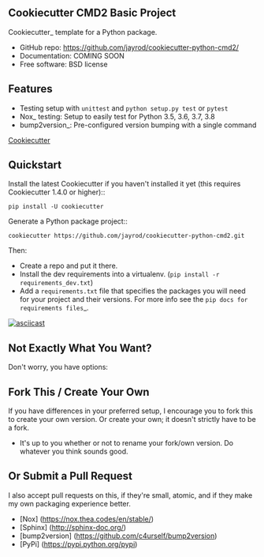 
Cookiecutter CMD2 Basic Project 
-------------------------------

Cookiecutter_ template for a Python package.

* GitHub repo: https://github.com/jayrod/cookiecutter-python-cmd2/
* Documentation: COMING SOON
* Free software: BSD license

Features
--------

* Testing setup with ``unittest`` and ``python setup.py test`` or ``pytest``
* Nox_ testing: Setup to easily test for Python 3.5, 3.6, 3.7, 3.8
* bump2version_: Pre-configured version bumping with a single command

[Cookiecutter](https://github.com/cookiecutter/cookiecutter)

Quickstart
----------

Install the latest Cookiecutter if you haven't installed it yet (this requires
Cookiecutter 1.4.0 or higher)::

    pip install -U cookiecutter

Generate a Python package project::

    cookiecutter https://github.com/jayrod/cookiecutter-python-cmd2.git

Then:

* Create a repo and put it there.
* Install the dev requirements into a virtualenv. (``pip install -r requirements_dev.txt``)
* Add a ``requirements.txt`` file that specifies the packages you will need for
  your project and their versions. For more info see the `pip docs for requirements files`_.

[![asciicast](https://asciinema.org/a/388246.svg)](https://asciinema.org/a/388246)


Not Exactly What You Want?
--------------------------

Don't worry, you have options:

Fork This / Create Your Own
----------

If you have differences in your preferred setup, I encourage you to fork this
to create your own version. Or create your own; it doesn't strictly have to
be a fork.

* It's up to you whether or not to rename your fork/own version. Do whatever
  you think sounds good.

Or Submit a Pull Request
----------

I also accept pull requests on this, if they're small, atomic, and if they
make my own packaging experience better.

* [Nox] (https://nox.thea.codes/en/stable/)
* [Sphinx] (http://sphinx-doc.org/)
* [bump2version] (https://github.com/c4urself/bump2version)
* [PyPi] (https://pypi.python.org/pypi)
